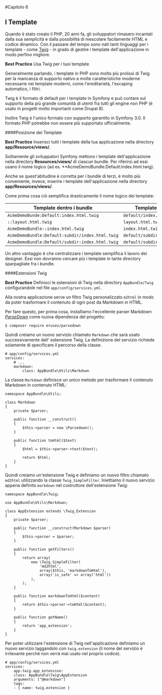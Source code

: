#Capitolo 6
## I Template

Quando è stato creato il PHP, 20 anni fa, gli sviluppatori rimasero incantati dalla sua semplicità
e dalla possibilità di mescolare facilamente HTML e codice dinamico.
Con il passare del tempo sono nati tanti linguaggi per i template - come [Twig](http://twig.sensiolabs.org/) -
in grado di gestire i template dell'applicazione in modo perfino migliore.

**Best Practice**
Usa Twig per i tuoi template

Generalmente parlando, i template in PHP sono molto più prolissi di Twig per
la mancanza di supporto nativo a molte caratteristiche moderne necessarie nei template moderni,
come l'ereditarietà, l'escaping automatico, i filtri.

Twig è il formato di default per i template in Symfony e può contare sul supporto della più grande
comunità di utenti fra tutti gli engine non PHP (è usato in progetti molto importanti come Drupal 8).

Inoltre Twig è l'unico formato con supporto garantito in Symfony 3.0.
Il formato PHP potrebbe non essere più supportato ufficialmente.


####Posizione dei Template

**Best Practice**
Inserisci tutti i template della tua applicazione nella directory **app/Resource/views/**.

Solitamente gli sviluppatori Symfony mettono i template dell'applicazione nella directory
**Resources/views/** di ciascun bundle. Per riferirsi ad essi usano il nome logico
(ad es. **AcmeDemoBundle:Default:index.html.twig).

Anche se quest'abitudine è corretta per i bundle di terzi, è molto più conveniente, invece,
inserire i template dell'applicazione nella directory **app/Resources/views/**.

Come prima cosa ciò semplifica drasticamente il nome logico dei template:

| **Template dentro i bundle**                  | **Template dentro app/**       |
|-----------------------------------------------|--------------------------------|
|`AcmeDemoBunde:Default:index.html.twig`        |`default/index.html.twig`       |
|`::layout.html.twig`                           |`layout.html.twig`              |
|`AcmeDemoBundle::index.html.twig`              |`index.html.twig`               |
|`AcmeDemoBundle:Default:subdir/index.html.twig`|`default/subdir/index.html.twig`|
|`AcmeDemoBundle:Default/subdir:index.html.twig`|`default/subdir/index.html.twig`|

Un altro vantaggio è che centralizzare i template semplifica il lavoro dei designer.
Essi non dovranno cercare più i template in tante directory sparpagliate fra i bundle.

####Estensioni Twig

**Best Practice**
Definisci le estensioni di Twig nella directory `AppBundle/Twig` configurandole
 nel file `app/config/services.yml`.

Alla nostra applicazione serve un filtro Twig personalizzato `m2html` in modo da poter
trasformare il contenuto di ogni post da Markdown in HTML.

Per fare questo, per prima cosa, installiamo l'eccellente parser Markdown
[*ParseDown*](http://parsedown.org/) come nuova dipendenza del progetto:

```
$ composer require erusev/parsedown
```

Quindi creiamo un nuovo servizio chiamato `Markdown` che sarà usato successivamente
dall' estensione Twig. La definizione del servizio richiede solamente di specificare
il percorso della classe.

```
# app/config/services.yml
services:
    # ...
    markdown:
        class: AppBundle\Utils\Markdown
```

La classe `Markdown`  definisce un unico metodo per trasformare il contenuto
Markdown in contenuto HTML:

```
namespace AppBundle\Utils;

class Markdown
{
    private $parser;

    public function __construct()
    {
        $this->parser = new \Parsedown();
    }

    public function toHtml($text)
    {
        $html = $this->parser->text($text);

        return $html;
    }
}
```

Quindi creiamo un'estensione Twig e definiamo un nuovo filtro chiamato `md2html`
utilizzando la classe  `Twig_SimpleFilter`. Iniettiamo il nuovo servizio appena
definito `markdown` nel costruttore dell'estensione Twig:

```
namespace AppBundle\Twig;

use AppBundle\Utils\Markdown;

class AppExtension extends \Twig_Extension
{
    private $parser;

    public function __construct(Markdown $parser)
    {
        $this->parser = $parser;
    }

    public function getFilters()
    {
        return array(
            new \Twig_SimpleFilter(
                'md2html',
                array($this, 'markdownToHtml'),
                array('is_safe' => array('html'))
            ),
        );
    }

    public function markdownToHtml($content)
    {
        return $this->parser->toHtml($content);
    }

    public function getName()
    {
        return 'app_extension';
    }
}
```
Per poter utilizzare l'estensione di Twig nell'applicazione definiamo un nuovo
servizio taggandolo con `twig.extension` (il nome del servizio è irrilevante perchè
non verrà mai usato nel proprio codice).

```
# app/config/services.yml
services:
    app.twig.app_extension:
    class: AppBundle\Twig\AppExtension
    arguments: ["@markdown"]
    tags:
    - { name: twig.extension }
```


